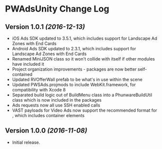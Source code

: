 PWAdsUnity Change Log
==========================

Version 1.0.1 *(2016-12-13)*
----------------------------
 * iOS Ads SDK updated to 3.5.1, which includes support for Landscape Ad Zones with End Cards
 * Android Ads SDK updated to 2.3.1, which includes support for Landscape Ad Zones with End Cards
 * Renamed MiniJSON class so it won't collide with itself if other modules have included it
 * Project organization improvements - packages are now better self-contained
 * Updated RVOfferWall prefab to be what's in use within the scene
 * Updated PWSAds.projmods to include WebKit.framework, for compatibility with Xcode 8
 * Separated build logic out of BuildMenu class into a PhunwareBuildUtil class which is now included in the packages
 * Ads requests now all use SSH enabled calls
 * VAST payloads for Video Ads now support the recommended format for <Extenions>, which includes container <Extention> elements

Version 1.0.0 *(2016-11-08)*
----------------------------
 * Initial release.
